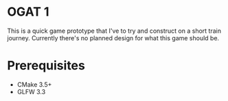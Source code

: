 # OGAT 1

This is a quick game prototype that I've to try and construct on a short train journey.
Currently there's no planned design for what this game should be.

# Prerequisites
* CMake 3.5+
* GLFW 3.3
